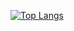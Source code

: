 [![Top Langs](https://github-readme-stats.vercel.app/api/top-langs/?username=envisiondev&layout=compact)](https://github.com/anuraghazra/github-readme-stats)
